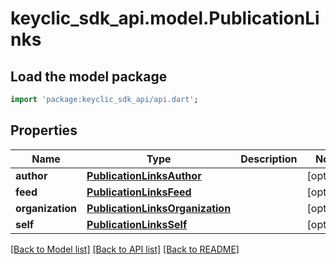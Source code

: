 # keyclic_sdk_api.model.PublicationLinks

## Load the model package
```dart
import 'package:keyclic_sdk_api/api.dart';
```

## Properties
Name | Type | Description | Notes
------------ | ------------- | ------------- | -------------
**author** | [**PublicationLinksAuthor**](PublicationLinksAuthor.md) |  | [optional] 
**feed** | [**PublicationLinksFeed**](PublicationLinksFeed.md) |  | [optional] 
**organization** | [**PublicationLinksOrganization**](PublicationLinksOrganization.md) |  | [optional] 
**self** | [**PublicationLinksSelf**](PublicationLinksSelf.md) |  | [optional] 

[[Back to Model list]](../README.md#documentation-for-models) [[Back to API list]](../README.md#documentation-for-api-endpoints) [[Back to README]](../README.md)



